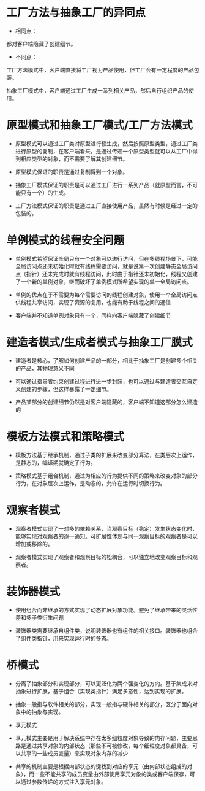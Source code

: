 # 工厂方法与抽象工厂的异同点
* 相同点：

都对客户端隐藏了创建细节。

* 不同点：

工厂方法模式中，客户端直接将工厂视为产品使用，但工厂会有一定程度的产品包装。

抽象工厂模式中，客户端通过工厂生成一系列相关产品，然后自行组织产品的使用。

# 原型模式和抽象工厂模式/工厂方法模式
* 原型模式可以通过工厂类对原型进行预生成，然后按照原型类型，通过工厂类进行原型的复制，在客户端看来，是通过传递一个原型类型就可以从工厂中得到相应类型的对象，而不需要了解其创建细节。

* 原型模式保证的职责是通过复制得到一个对象。

* 抽象工厂模式保证的职责是可以通过工厂进行一系列产品（就原型而言，不可能只有一个）的生成。

* 工厂方法模式保证的职责是通过工厂直接使用产品，虽然有时候是经过一定的包装的。

# 单例模式的线程安全问题
* 单例模式希望保证全局只有一个对象可以进行访问，但在多线程场景下，可能全局访问点还未初始化时就有线程需要访问，就是说第一次创建静态全局访问点（指针）还未完成时就有线程访问，此时由于指针还未初始化，线程又创建了一个新的单例对象，继而破坏了单例模式所希望实现的单一全局访问点。

* 单例的优点在于不需要为每个需要访问的线程创建对象，使用一个全局访问点供线程共享访问，实现了资源的复用，也能有助于线程之间的通信

* 客户端并不知道单例对象只有一个，同样向客户端隐藏了创建细节

# 建造者模式/生成者模式与抽象工厂膜式
* 建造者是核心，了解如何创建产品的一部分，相比于抽象工厂是创建多个相关的产品，其物理意义不同

* 可以通过指导者约束创建过程进行进一步封装，也可以通过与建造者交互自定义创建的步骤，但这样暴露了一定细节。

* 产品某部分的创建细节仍然是对客户端隐藏的，客户端不知道这部分怎么建造的

# 模板方法模式和策略模式
* 模板方法基于继承机制，通过子类的扩展来改变部分算法，在类层次上运作，是静态的，编译期就确定了行为。

* 策略模式基于组合机制，通过为相应的行为提供不同的策略来改变对象的部分行为，在对象层次上运作，是动态的，允许在运行时切换行为。

# 观察者模式
* 观察者模式实现了一对多的依赖关系，当观察目标（稳定）发生状态变化时，能够实现对观察者的逐一通知。可扩展性体现与同一观察目标的观察者是可以增加或移除的。

* 观察者模式实现了观察者和观察目标的松耦合，可以独立地改变观察目标和观察者。

# 装饰器模式
* 使用组合而非继承的方式实现了动态扩展对象功能。避免了继承带来的灵活性差和多子类衍生问题

* 装饰器类需要继承自组件类，说明装饰器也有组件的相关接口。装饰器也组合了组件类指针，用来实现运行时的多态。

# 桥模式
* 分离了抽象部分和实现部分，可以更泛化为两个强变化的方向。基于集成来对抽象进行扩展，基于组合（实现类指针）满足多态性，达到实现的扩展。

* 抽象一般指与软件相关的部分，实现一般指与硬件相关的部分，区分于面向对象中的抽象与实现。

* 享元模式
* 享元模式主要是用于解决系统中存在太多细粒度对象导致的内存问题，主要思路是通过共享对象的内部状态（那些不可被修改，每个细粒度对象都具备，可以共享的一些成员变量）来实现对象内存的减少

* 共享的机制主要是根据内部状态的键找到对应的享元（由内部状态组成的对象），而一些不能共享的成员变量由外部使用享元对象的类或客户端保存，可以通过参数传递的方式注入享元对象。

